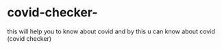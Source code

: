 # covid-checker-
this will help you to know about covid and by this u can know about covid (covid checker) 
